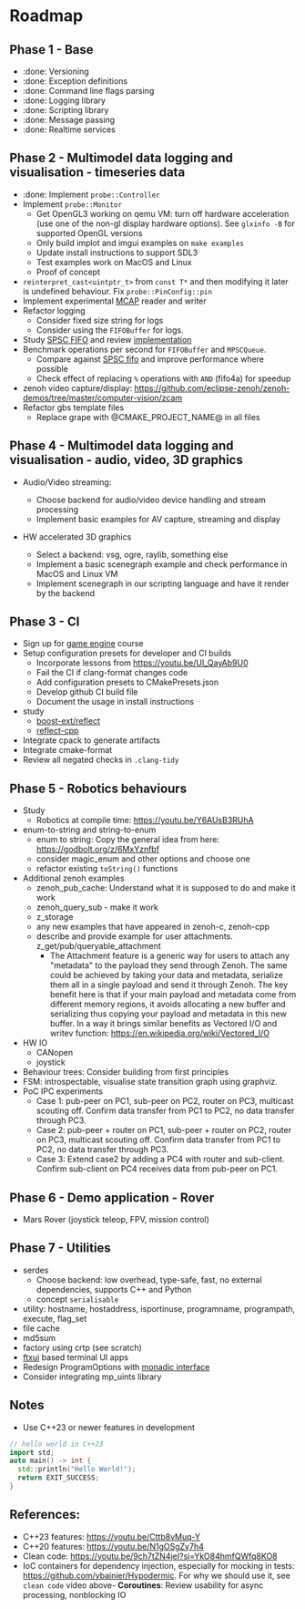 # Roadmap

## Phase 1 - Base

- :done: Versioning
- :done: Exception definitions
- :done: Command line flags parsing
- :done: Logging library
- :done: Scripting library
- :done: Message passing
- :done: Realtime services  

## Phase 2 - Multimodel data logging and visualisation - timeseries data

- :done: Implement `probe::Controller`
- Implement `probe::Monitor`
  - Get OpenGL3 working on qemu VM: turn off hardware acceleration (use one of the non-gl display hardware options). See `glxinfo -B` for supported OpenGL versions
  - Only build implot and imgui examples on `make examples`
  - Update install instructions to support SDL3
  - Test examples work on MacOS and Linux
  - Proof of concept
- `reinterpret_cast<uintptr_t>` from `const T*` and then modifying it later is undefined behaviour. Fix `probe::PinConfig::pin`
- Implement experimental [MCAP](https://github.com/foxglove/mcap/tree/main/cpp) reader and writer
- Refactor logging
  - Consider fixed size string for logs 
  - Consider using the `FIFOBuffer` for logs.
- Study [SPSC FIFO](https://youtu.be/K3P_Lmq6pw0) and review [implementation](https://github.com/CharlesFrasch/cppcon2023)
- Benchmark operations per second for `FIFOBuffer` and `MPSCQueue`. 
  - Compare against [SPSC fifo](https://github.com/CharlesFrasch/cppcon2023) and improve performance where possible
  - Check effect of replacing `%` operations with `AND` (fifo4a) for speedup 
- zenoh video capture/display: https://github.com/eclipse-zenoh/zenoh-demos/tree/master/computer-vision/zcam
- Refactor gbs template files
  - Replace grape with @CMAKE_PROJECT_NAME@ in all files

## Phase 4 - Multimodel data logging and visualisation - audio, video, 3D graphics

- Audio/Video streaming:
  - Choose backend for audio/video device handling and stream processing
  - Implement basic examples for AV capture, streaming and display

- HW accelerated 3D graphics
  - Select a backend: vsg, ogre, raylib, something else
  - Implement a basic scenegraph example and check performance in MacOS and Linux VM
  - Implement scenegraph in our scripting language and have it render by the backend

## Phase 3 - CI

- Sign up for [game engine](https://pikuma.com/courses/cpp-2d-game-engine-development) course
- Setup configuration presets for developer and CI builds
  - Incorporate lessons from https://youtu.be/UI_QayAb9U0
  - Fail the CI if clang-format changes code
  - Add configuration presets to CMakePresets.json
  - Develop github CI build file
  - Document the usage in install instructions
- study
  - [boost-ext/reflect](https://github.com/boost-ext/reflect)
  - [reflect-cpp](https://github.com/getml/reflect-cpp)
- Integrate cpack to generate artifacts 
- Integrate cmake-format
- Review all negated checks in `.clang-tidy`

## Phase 5 - Robotics behaviours

- Study
  - Robotics at compile time: https://youtu.be/Y6AUsB3RUhA
- enum-to-string and string-to-enum
  - enum to string: Copy the general idea from here: <https://godbolt.org/z/6MxYznfbf>
  - consider magic_enum and other options and choose one
  - refactor existing `toString()` functions
- Additional zenoh examples
  - zenoh_pub_cache: Understand what it is supposed to do and make it work
  - zenoh_query_sub - make it work
  - z_storage
  - any new examples that have appeared in zenoh-c, zenoh-cpp
  - describe and provide example for user attachments. z_get/pub/queryable_attachment
    - The Attachment feature is a generic way for users to attach any "metadata" to the payload they send through Zenoh. The same could be achieved by taking your data and metadata, serialize them all in a single payload and send it through Zenoh. The key benefit here is that if your main payload and metadata come from different memory regions, it avoids allocating a new buffer and serializing thus copying your payload and metadata in this new buffer. In a way it brings similar benefits as Vectored I/O and writev function: https://en.wikipedia.org/wiki/Vectored_I/O
- HW IO
  - CANopen
  - joystick
- Behaviour trees: Consider building from first principles
- FSM: introspectable, visualise state transition graph using graphviz.
- PoC IPC experiments
  - Case 1: pub-peer on PC1, sub-peer on PC2, router on PC3, multicast scouting off. Confirm data transfer from PC1 to PC2, no data transfer through PC3.
  - Case 2: pub-peer + router on PC1, sub-peer + router on PC2, router on PC3, multicast scouting off. Confirm data transfer from PC1 to PC2, no data transfer through PC3.
  - Case 3: Extend case2 by adding a PC4 with router and sub-client. Confirm sub-client on PC4 receives data from pub-peer on PC1.

## Phase 6 - Demo application - Rover

- Mars Rover (joystick teleop, FPV, mission control)

## Phase 7 - Utilities

- serdes
  - Choose backend: low overhead, type-safe, fast, no external dependencies, supports C++ and Python
  - concept `serialisable`
- utility: hostname, hostaddress, isportinuse, programname, programpath, execute, flag_set
- file cache
- md5sum
- factory using crtp (see scratch)
- [ftxui](https://github.com/ArthurSonzogni/FTXUI) based terminal UI apps
- Redesign ProgramOptions with [monadic interface](https://youtu.be/kZ8rbhGgtv4)
- Consider integrating mp_uints library

## Notes

- Use C++23 or newer features in development

```c++
// hello world in C++23
import std;
auto main() -> int {
  std::println("Hello World!");
  return EXIT_SUCCESS;
}
```

## References:

- C++23 features: <https://youtu.be/Cttb8vMuq-Y>
- C++20 features: <https://youtu.be/N1gOSgZy7h4>
- Clean code: <https://youtu.be/9ch7tZN4jeI?si=YkO84hmfQWfq8KO8>
- IoC containers for dependency injection, especially for mocking in tests: <https://github.com/ybainier/Hypodermic>. For why we should use it, see `clean code` video above- **Coroutines**: Review usability for async processing, nonblocking IO
